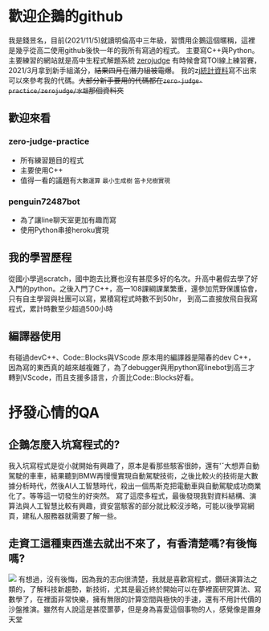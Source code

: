 # 歡迎企鵝的github
我是錢昱名，目前(2021/11/5)就讀明倫高中三年級，習慣用企鵝這個暱稱，這裡是幾乎從高二使用github後快一年的我所有寫過的程式。
主要寫C++與Python。
主要練習的網站就是高中生程式解題系統 [zerojudge](https://zerojudge.tw/)
有時候會寫TOI線上練習賽，2021/3月拿到新手組滿分，~~結果四月在潛力組被電爆~~。
我的zj[統計資料](https://zerojudge.tw/UserStatistic?id=105222)寫不出來可以來參考我的代碼。~~大部分新手要用的代碼都在`zero-judge-practice/zerojudge/水題`那個資料夾~~
## 歡迎來看
### zero-judge-practice
* 所有練習題目的程式
* 主要使用C++
* 值得一看的議題有`大數運算` `最小生成樹` `笛卡兒樹實現`

### penguin72487bot
* 為了讓line聊天室更加有趣而寫
* 使用Python串接heroku實現


## 我的學習歷程
從國小學過scratch，國中跑去比賽也沒有甚麼多好的名次。升高中暑假去學了好入門的python。之後入門了C++，高一108課綱課業繁重，還參加荒野保護協會，只有自主學習與社團可以寫，累積寫程式時數不到50hr，
到高二直接放飛自我寫程式，累計時數至少超過500小時

## 編譯器使用
有碰過devC++、Code::Blocks與VScode
原本用的編譯器是陽春的dev C++，因為寫的東西真的越來越複雜了，為了debugger與用python寫linebot到高三才轉到VScode，而且支援多語言，介面比Code::Blocks好看。
# 抒發心情的QA
## 企鵝怎麼入坑寫程式的?
我入坑寫程式是從小就開始有興趣了，原本是看那些駭客很帥，還有'ˇ大想弄自動駕駛的車車，結果聽到BMW再慢慢實現自動駕駛技術，之後比較火的技術是大數據分析時代，然後AI人工智慧時代，殺出一個馬斯克把電動車與自動駕駛成功商業化了。等等這一切發生的好突然。
寫了這麼多程式，最後發現我對資料結構、演算法與人工智慧比較有興趣，資安當駭客的部分就比較沒涉略，可能以後學寫網頁，建私人服務器就需要了解一些。
##  走資工這種東西進去就出不來了，有香清楚嗎?有後悔嗎?
![](https://cdn.discordapp.com/attachments/510729837464518660/893442665859928074/FB_IMG_1633083770386.jpg)
有想過，沒有後悔，因為我的志向很清楚，我就是喜歡寫程式，鑽研演算法之類的，了解科技新趨勢，新技術，尤其是最近終於開始可以在夢裡面研究算法、寫數學了，在裡面非常快樂，擁有無限的計算空間與極快的手速，還有不用計代價的沙盤推演。雖然有人說這是甚麼噩夢，但是身為喜愛這個事物的人，感覺像是置身天堂


